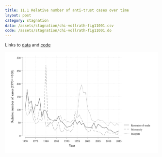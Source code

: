 ```yaml
---
title: 11.1 Relative number of anti-trust cases over time
layout: post
category: stagnation
data: /assets/stagnation/chi-vollrath-fig11001.csv
code: /assets/stagnation/chi-vollrath-fig11001.do
---
```


Links to [data](/assets/stagnation/chi-vollrath-fig11001.csv) and [code](/assets/stagnation/chi-vollrath-fig11001.do) 

![11.1 Relative number of anti-trust cases over time](/assets/stagnation/chi-vollrath-fig11001.png)
